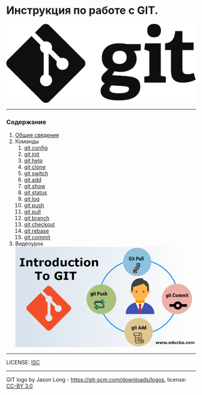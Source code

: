 # Инструкция по работе с GIT.

![GIT-logo.png](GIT-logo.png)
___
### Содержание
1. [Общие сведения](maintain.md)
2. Команды
    1. [git config](git%20config.md)
    2. [git init](git%20init.md)
    3. [git help](git%20help.md)
    4. [git clone](git%20clone.md)
    5. [git switch](git%20switch.md)
    6. [git add](git%20add.md)
    7. [git show](git%20show.md)
    8. [git status](git%20status.md)
    9. [git log](git%20log.md)
    10. [git push](git%20push.md)
    11. [git pull](git%20fetch.md)
    12. [git branch](git%20branch.md)
    13. [git checkout](git%20checkout.md)
    14. [git rebase](git%20rebase.md)
    15. [git commit](git%20commit.md)
3. Видеоурок [![Основы GIT](GIT-video.png)](https://www.youtube.com/watch?v=PEKN8NtBDQ0)


___
LICENSE: [ISC](./license.md)



___


GIT logo by Jason Long - https://git-scm.com/downloads/logos, license: [CC-BY 3.0](https://creativecommons.org/licenses/by/3.0/)